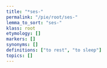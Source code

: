 ```yaml
---
title: "*ses-"
permalink: "/pie/root/ses-"
lemma_to_sort: "ses-"
klass: root
etymology: []
markers: []
synonyms: []
definitions: ["to rest", "to sleep"]
topics: []
---
```

